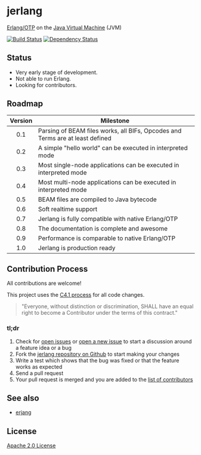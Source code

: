 # jerlang

[Erlang/OTP](https://github.com/erlang/otp) on the [Java Virtual Machine](https://en.wikipedia.org/wiki/Java_virtual_machine) (JVM)

[![Build Status](https://img.shields.io/travis/jerlang/jerlang.svg?branch=master&style=flat)](https://travis-ci.org/jerlang/jerlang)
[![Dependency Status](https://www.versioneye.com/user/projects/55acc9853065350023000481/badge.svg?style=flat)](https://www.versioneye.com/user/projects/55acc9853065350023000481)

## Status

* Very early stage of development.
* Not able to run Erlang.
* Looking for contributors.

## Roadmap

|Version|Milestone|
|:-----:|---------|
|0.1    |Parsing of BEAM files works, all BIFs, Opcodes and Terms are at least defined|
|0.2    |A simple "hello world" can be executed in interpreted mode|
|0.3    |Most single-node applications can be executed in interpreted mode|
|0.4    |Most multi-node applications can be executed in interpreted mode|
|0.5    |BEAM files are compiled to Java bytecode|
|0.6    |Soft realtime support|
|0.7    |Jerlang is fully compatible with native Erlang/OTP|
|0.8    |The documentation is complete and awesome|
|0.9    |Performance is comparable to native Erlang/OTP|
|1.0    |Jerlang is production ready|

## Contribution Process

All contributions are welcome!

This project uses the [C4.1 process](http://rfc.zeromq.org/spec:22)
for all code changes.

> "Everyone, without distinction or discrimination,
> SHALL have an equal right to become a Contributor
> under the terms of this contract."

### tl;dr

1. Check for [open issues](https://github.com/jerlang/jerlang/issues) or
[open a new issue](https://github.com/jerlang/jerlang/issues/new) to start
a discussion around a feature idea or a bug
2. Fork the [jerlang repository on Github](https://github.com/jerlang/jerlang)
to start making your changes
3. Write a test which shows that the bug was fixed or that the feature works
as expected
4. Send a pull request
5. Your pull request is merged and you are added to the
[list of contributors](https://github.com/jerlang/jerlang/graphs/contributors)

## See also

* [erjang](https://github.com/trifork/erjang)

## License

[Apache 2.0 License](LICENSE)
